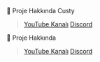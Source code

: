 
🤵 Proje Hakkında Custy
> [YouTube Kanalı](https://www.youtube.com/c/revengenyks31)
> [Discord](https://discord.gg/TUWPYnRVQp)


🤵 Proje Hakkında
> [YouTube Kanalı](https://www.youtube.com/c/revengenyks31)
> [Discord](https://discord.gg/TUWPYnRVQp)

